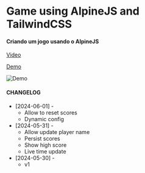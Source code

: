# Game using AlpineJS and TailwindCSS

#### Criando um jogo usando o AlpineJS

[Video](https://www.youtube.com/watch?v=dVTWUEmg7bU)

[Demo](https://tiagofrancafernandes.github.io/Game-using-AlpineJS-and-TailwindCSS/)

![Demo](https://i.imgur.com/rFIgS4B.png)


#### CHANGELOG

- [2024-06-01] -
    - Allow to reset scores
    - Dynamic config
- [2024-05-31] -
    - Allow update player name
    - Persist scores
    - Show high score
    - Live time update
- [2024-05-30] -
    - v1

